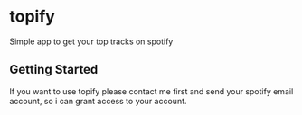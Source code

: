 # topify

Simple app to get your top tracks on spotify

## Getting Started

If you want to use topify please contact me first and send your spotify email account, so i can grant access to your account.
